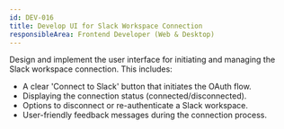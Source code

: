 ```yaml
---
id: DEV-016
title: Develop UI for Slack Workspace Connection
responsibleArea: Frontend Developer (Web & Desktop)
---
```

Design and implement the user interface for initiating and managing the Slack workspace connection. This includes:
- A clear 'Connect to Slack' button that initiates the OAuth flow.
- Displaying the connection status (connected/disconnected).
- Options to disconnect or re-authenticate a Slack workspace.
- User-friendly feedback messages during the connection process.